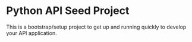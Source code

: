 # Python API Seed Project

This is a bootstrap/setup project to get up and running quickly to develop your API application. 
